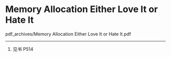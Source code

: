 # Memory Allocation Either Love It or Hate It

pdf_archives/Memory Allocation Either Love It or Hate It.pdf

---
1. 见书 P514

